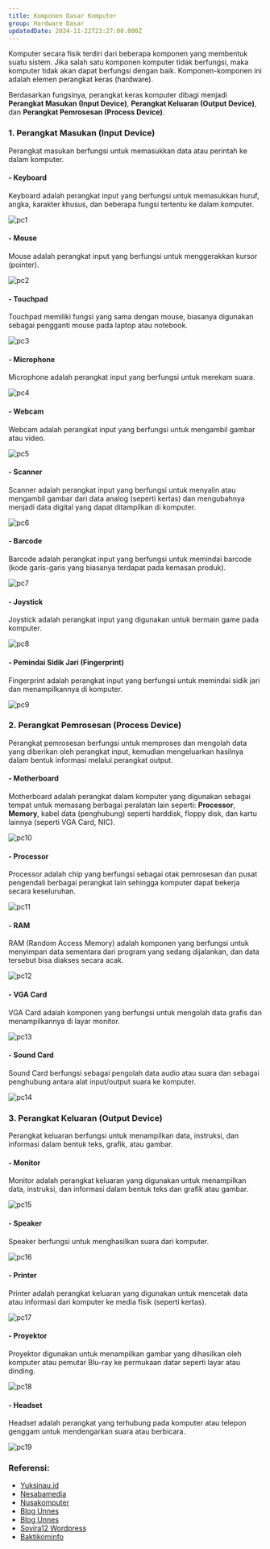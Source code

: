 ```yaml
---
title: Komponen Dasar Komputer
group: Hardware Dasar
updatedDate: 2024-11-22T23:27:00.000Z
---
```

Komputer secara fisik terdiri dari beberapa komponen yang membentuk suatu sistem. Jika salah satu komponen komputer tidak berfungsi, maka komputer tidak akan dapat berfungsi dengan baik. Komponen-komponen ini adalah elemen perangkat keras (hardware).

Berdasarkan fungsinya, perangkat keras komputer dibagi menjadi **Perangkat Masukan (Input Device)**, **Perangkat Keluaran (Output Device)**, dan **Perangkat Pemrosesan (Process Device)**.

### 1. Perangkat Masukan (Input Device)
Perangkat masukan berfungsi untuk memasukkan data atau perintah ke dalam komputer.

#### - Keyboard
Keyboard adalah perangkat input yang berfungsi untuk memasukkan huruf, angka, karakter khusus, dan beberapa fungsi tertentu ke dalam komputer.

![pc1](https://box.andka.my.id/keyboard.jpg)

#### - Mouse
Mouse adalah perangkat input yang berfungsi untuk menggerakkan kursor (pointer).

![pc2](https://box.andka.my.id/mouse.jpg)

#### - Touchpad
Touchpad memiliki fungsi yang sama dengan mouse, biasanya digunakan sebagai pengganti mouse pada laptop atau notebook.

![pc3](https://box.andka.my.id/touchpad.jpg)

#### - Microphone
Microphone adalah perangkat input yang berfungsi untuk merekam suara.

![pc4](https://box.andka.my.id/microphone.jpg)

#### - Webcam
Webcam adalah perangkat input yang berfungsi untuk mengambil gambar atau video.

![pc5](https://box.andka.my.id/webcam.jpg)

#### - Scanner
Scanner adalah perangkat input yang berfungsi untuk menyalin atau mengambil gambar dari data analog (seperti kertas) dan mengubahnya menjadi data digital yang dapat ditampilkan di komputer.

![pc6](https://box.andka.my.id/scanner.jpg)

#### - Barcode
Barcode adalah perangkat input yang berfungsi untuk memindai barcode (kode garis-garis yang biasanya terdapat pada kemasan produk).

![pc7](https://box.andka.my.id/barcode.jpg)

#### - Joystick
Joystick adalah perangkat input yang digunakan untuk bermain game pada komputer.

![pc8](https://box.andka.my.id/joystick.jpg)

#### - Pemindai Sidik Jari (Fingerprint)
Fingerprint adalah perangkat input yang berfungsi untuk memindai sidik jari dan menampilkannya di komputer.

![pc9](https://box.andka.my.id/fingerprint.jpg)

### 2. Perangkat Pemrosesan (Process Device)
Perangkat pemrosesan berfungsi untuk memproses dan mengolah data yang diberikan oleh perangkat input, kemudian mengeluarkan hasilnya dalam bentuk informasi melalui perangkat output.

#### - Motherboard
Motherboard adalah perangkat dalam komputer yang digunakan sebagai tempat untuk memasang berbagai peralatan lain seperti: **Processor**, **Memory**, kabel data (penghubung) seperti harddisk, floppy disk, dan kartu lainnya (seperti VGA Card, NIC).

![pc10](https://box.andka.my.id/motherboard.jpg)

#### - Processor
Processor adalah chip yang berfungsi sebagai otak pemrosesan dan pusat pengendali berbagai perangkat lain sehingga komputer dapat bekerja secara keseluruhan.

![pc11](https://box.andka.my.id/processor.jpg)

#### - RAM
RAM (Random Access Memory) adalah komponen yang berfungsi untuk menyimpan data sementara dari program yang sedang dijalankan, dan data tersebut bisa diakses secara acak.

![pc12](https://box.andka.my.id/ram.jpg)

#### - VGA Card
VGA Card adalah komponen yang berfungsi untuk mengolah data grafis dan menampilkannya di layar monitor.

![pc13](https://box.andka.my.id/vgacard.jpg)

#### - Sound Card
Sound Card berfungsi sebagai pengolah data audio atau suara dan sebagai penghubung antara alat input/output suara ke komputer.

![pc14](https://box.andka.my.id/soundcard.jpg)

### 3. Perangkat Keluaran (Output Device)
Perangkat keluaran berfungsi untuk menampilkan data, instruksi, dan informasi dalam bentuk teks, grafik, atau gambar.

#### - Monitor
Monitor adalah perangkat keluaran yang digunakan untuk menampilkan data, instruksi, dan informasi dalam bentuk teks dan grafik atau gambar.

![pc15](https://box.andka.my.id/monitor.jpg)

#### - Speaker
Speaker berfungsi untuk menghasilkan suara dari komputer.

![pc16](https://box.andka.my.id/speaker.jpg)

#### - Printer
Printer adalah perangkat keluaran yang digunakan untuk mencetak data atau informasi dari komputer ke media fisik (seperti kertas).

![pc17](https://box.andka.my.id/printer.jpg)

#### - Proyektor
Proyektor digunakan untuk menampilkan gambar yang dihasilkan oleh komputer atau pemutar Blu-ray ke permukaan datar seperti layar atau dinding.

![pc18](pc18)

#### - Headset
Headset adalah perangkat yang terhubung pada komputer atau telepon genggam untuk mendengarkan suara atau berbicara.

![pc19](https://box.andka.my.id/headset.jpg)

### Referensi:
- [Yuksinau.id](https://www.yuksinau.id/perangkat-keras-komputer/#3_Monitor)
- [Nesabamedia](https://www.nesabamedia.com/)
- [Nusakomputer](https://www.nusakomputer.com)
- [Blog Unnes](http://blog.unnes.ac.id/sutrisno/2017/03/08/10-macam-input-device-perangkat-masukan-komputer/)
- [Blog Unnes](http://blog.unnes.ac.id/sutrisno/2017/03/08/contoh-perangkat-proses-komputer-dan-berserta-gambarnya/)
- [Sovira12 Wordpress](https://sovira12.wordpress.com/2010/08/24/komponen-dasar-komputer-dan-fungsinya/)
- [Baktikominfo](https://www.baktikominfo.id/id/informasi/pengetahuan/10_macam_perangkat_output_komputer_beserta_fungsinya-655)
